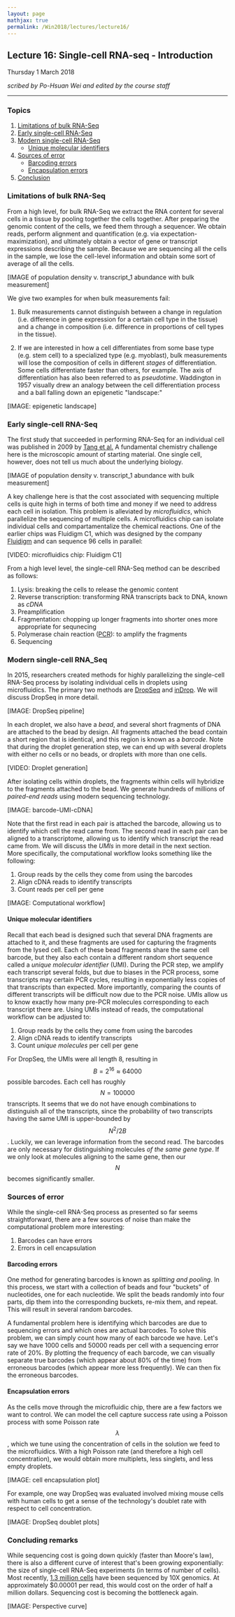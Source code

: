 ```yaml
---
layout: page
mathjax: true
permalink: /Win2018/lectures/lecture16/
---
```

## Lecture 16: Single-cell RNA-seq - Introduction

Thursday 1 March 2018

_scribed by Po-Hsuan Wei and edited by the course staff_

-----------------

### Topics



1.	<a href='#bulk'>Limitations of bulk RNA-Seq</a>
1.	<a href='#early'>Early single-cell RNA-Seq</a>
1.	<a href='#modern'>Modern single-cell RNA-Seq</a>
    - <a href='#umi'>Unique molecular identifiers</a>
1.	<a href='#error'>Sources of error</a>
    - <a href='#errbar'>Barcoding errors</a>
    - <a href='#errencap'>Encapsulation errors</a>
1.	<a href='#conclusion'>Conclusion</a>

### <a id='bulk'></a>Limitations of bulk RNA-Seq

From a high level, for bulk RNA-Seq we extract the RNA content for several cells in a tissue by pooling together the cells together. After preparing the genomic content of the cells, we feed them through a sequencer. We obtain reads, perform alignment and quantification (e.g. via expectation-maximization), and ultimately obtain a vector of gene or transcript expressions describing the sample. Because we are sequencing all the cells in the sample, we lose the cell-level information and obtain some sort of average of all the cells.

[IMAGE of population density v. transcript_1 abundance with bulk measurement]

We give two examples for when bulk measurements fail:

1. Bulk measurements cannot distinguish between a change in regulation (i.e. difference in gene expression for a certain cell type in the tissue) and a change in composition (i.e. difference in proportions of cell types in the tissue).

2. If we are interested in how a cell differentiates from some base type (e.g. stem cell) to a specialized type (e.g. myoblast), bulk measurements will lose the composition of cells in different _stages_ of differentiation. Some cells differentiate faster than others, for example. The axis of differentiation has also been referred to as _pseudotime_. Waddington in 1957 visually drew an analogy between the cell differentiation process and a ball falling down an epigenetic "landscape:"

[IMAGE: epigenetic landscape]

### <a id='early'></a>Early single-cell RNA-Seq

The first study that succeeded in performing RNA-Seq for an individual cell was published in 2009 by [Tang et al.](https://www.ncbi.nlm.nih.gov/pubmed/19349980) A fundamental chemistry challenge here is the microscopic amount of starting material. One single cell, however, does not tell us much about the underlying biology.

[IMAGE of population density v. transcript_1 abundance with bulk measurement]

A key challenge here is that the cost associated with sequencing multiple cells is quite high in terms of both time and money if we need to address each cell in isolation. This problem is alleviated by _microfluidics_, which parallelize the sequencing of multiple cells. A microfluidics chip can isolate individual cells and compartamentalize the chemical reactions. One of the earlier chips was Fluidigm C1, which was designed by the company [Fluidigm](https://www.fluidigm.com/) and can sequence 96 cells in parallel:

[VIDEO: microfluidics chip: Fluidigm C1]

From a high level level, the single-cell RNA-Seq method can be described as follows:
1. Lysis: breaking the cells to release the genomic content
2. Reverse transcription: transforming RNA transcripts back to DNA, known as _cDNA_
3. Preamplification
4. Fragmentation: chopping up longer fragments into shorter ones more appropriate for sequnecing
5. Polymerase chain reaction ([PCR](https://en.wikipedia.org/wiki/Polymerase_chain_reaction)): to amplify the fragments
6. Sequencing

### <a id='modern'></a>Modern single-cell RNA_Seq

In 2015, researchers created methods for highly parallelizing the single-cell RNA-Seq process by isolating individual cells in droplets using microfluidics. The primary two methods are [DropSeq](http://mccarrolllab.com/dropseq/) and [inDrop](http://www.cell.com/cell/abstract/S0092-8674(15)00500-0). We will discuss DropSeq in more detail.

[IMAGE: DropSeq pipeline]

In each droplet, we also have a _bead_, and several short fragments of DNA are attached to the bead by design. All fragments attached the bead contain a short region that is identical, and this region is known as a _barcode_. Note that during the droplet generation step, we can end up with several droplets with either no cells or no beads, or droplets with more than one cells.

[VIDEO: Droplet generation]

After isolating cells within droplets, the fragments within cells will hybridize to the fragments attached to the bead. We generate hundreds of millions of _paired-end reads_ using modern sequencing technology.

[IMAGE: barcode-UMI-cDNA]

Note that the first read in each pair is attached the barcode, allowing us to identify which cell the read came from. The second read in each pair can be aligned to a transcriptome, allowing us to identify which transcript the read came from. We will discuss the _UMIs_ in more detail in the next section. More specifically, the computational workflow looks something like the following:

1. Group reads by the cells they come from using the barcodes
2. Align cDNA reads to identify transcripts
3. Count reads per cell per gene

[IMAGE: Computational workflow]

#### <a id='umi'></a>Unique molecular identifiers

Recall that each bead is designed such that several DNA fragments are attached to it, and these fragments are used for capturing the fragments from the lysed cell. Each of these bead fragments share the same cell barcode, but they also each contain a different random short sequence called a _unique molecular identifier_ (UMI). During the PCR step, we amplify each transcript several folds, but due to biases in the PCR process, some transcripts may certain PCR cycles, resulting in exponentially less copies of that transcripts than expected. More importantly, comparing the counts of different transcripts will be difficult now due to the PCR noise. UMIs allow us to know exactly how many pre-PCR molecules corresponding to each transcript there are. Using UMIs instead of reads, the computational workflow can be adjusted to:

1. Group reads by the cells they come from using the barcodes
2. Align cDNA reads to identify transcripts
3. Count _unique molecules_ per cell per gene

For DropSeq, the UMIs were all length 8, resulting in $$B = 2^{16} \approx 64000$$ possible barcodes. Each cell has roughly $$N = 100000$$ transcripts. It seems that we do not have enough combinations to distinguish all of the transcripts, since the probability of two transcripts having the same UMI is upper-bounded by $$N^2/2B$$. Luckily, we can leverage information from the second read. The barcodes are only necessary for distinguishing molecules _of the same gene type_. If we only look at molecules aligning to the same gene, then our $$N$$ becomes significantly smaller.

### <a id='error'></a>Sources of error

While the single-cell RNA-Seq process as presented so far seems straightforward, there are a few sources of noise than make the computational problem more interesting:

1. Barcodes can have errors
2. Errors in cell encapsulation

#### <a id='errbar'></a>Barcoding errors

One method for generating barcodes is known as _splitting and pooling_. In this process, we start with a collection of beads and four "buckets" of nucleotides, one for each nucleotide. We split the beads randomly into four parts, dip them into the corresponding buckets, re-mix them, and repeat. This will result in several random barcodes.

A fundamental problem here is identifying which barcodes are due to sequencing errors and which ones are actual barcodes. To solve this problem, we can simply count how many of each barcode we have. Let's say we have 1000 cells and 50000 reads per cell with a sequencing error rate of 20%. By plotting the frequency of each barcode, we can visually separate true barcodes (which appear about 80% of the time) from erroneous barcodes (which appear more less frequently). We can then fix the erroneous barcodes.

#### <a id='errencap'></a>Encapsulation errors

As the cells move through the microfluidic chip, there are a few factors we want to control. We can model the cell capture success rate using a Poisson process with some Poisson rate $$\lambda$$, which we tune using the concentration of cells in the solution we feed to the microfluidics. With a high Poisson rate (and therefore a high cell concentration), we would obtain more multiplets, less singlets, and less empty droplets.

[IMAGE: cell encapsulation plot]

For example, one way DropSeq was evaluated involved mixing mouse cells with human cells to get a sense of the technology's doublet rate with respect to cell concentration.

[IMAGE: DropSeq doublet plots]

### <a id='conclusion'></a>Concluding remarks

While sequencing cost is going down quickly (faster than Moore's law), there is also a different curve of interest that's been growing exponentially: the size of single-cell RNA-Seq experiments (in terms of number of cells). Most recently, [1.3 million cells](https://community.10xgenomics.com/t5/10x-Blog/Our-1-3-million-single-cell-dataset-is-ready-to-download/ba-p/276) have been sequenced by 10X genomics. At approximately $0.00001 per read, this would cost on the order of half a million dollars. Sequencing cost is becoming the bottleneck again.

[IMAGE: Perspective curve]
